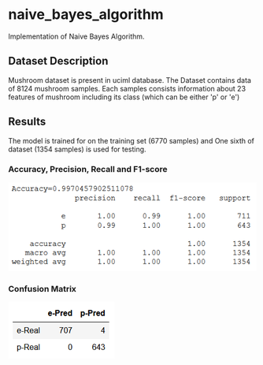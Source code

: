 # naive_bayes_algorithm
Implementation of Naive Bayes Algorithm.

## Dataset Description
Mushroom dataset is present in uciml database. The Dataset contains data of 8124 mushroom samples. Each samples consists information about 23 features of mushroom including its class (which can be either 'p' or 'e')


## Results
The model is trained for  on the training set (6770 samples) and One sixth of dataset (1354 samples) is used for testing.

### Accuracy, Precision, Recall and F1-score
![metrics](./images/metrics.png)

### Confusion Matrix
![Confusion Matrix](./images/cfm.png)
